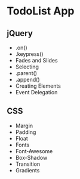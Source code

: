 # TodoList App

## jQuery
* .on()
* .keypress()
* Fades and Slides
* Selecting
* .parent()
* .append()
* Creating Elements
* Event Delegation


## CSS
* Margin
* Padding
* Float
* Fonts
* Font-Awesome
* Box-Shadow
* Transition
* Gradients